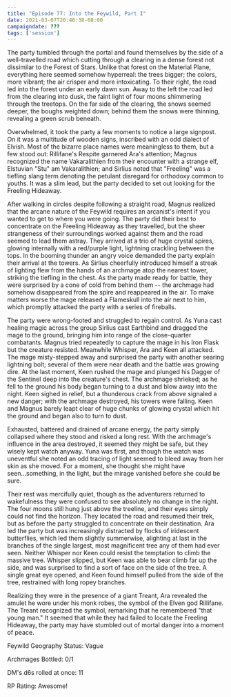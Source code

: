 ```yaml
---
title: "Episode 77: Into the Feywild, Part I"
date: 2021-03-07T20:46:38-08:00
campaigndate: ???
tags: ['session']
---
```


The party tumbled through the portal and found themselves by the side of a well-travelled road which cutting through a clearing in a dense forest not dissimilar to the Forest of Stars. Unlike that forest on the Material Plane, everything here seemed somehow hyperreal: the trees bigger; the colors, more vibrant; the air crisper and more intoxicating. To their right, the road led into the forest under an early dawn sun. Away to the left the road led from the clearing into dusk, the faint light of four moons shimmering through the treetops. On the far side of the clearing, the snows seemed deeper, the boughs weighted down; behind them the snows were thinning, revealing a green scrub beneath.

Overwhelmed, it took the party a few moments to notice a large signpost. On it was a multitude of wooden signs, inscribed with an odd dialect of Elvish. Most of the bizarre place names were meaningless to them, but a few stood out: Rillifane's Respite garnered Ara's attention; Magnus recognized the name Vakaralithien from their encounter with a strange elf, Elstuvian "Stu" am Vakaralithien; and Sirlius noted that "Freeling" was a tiefling slang term denoting the petulant disregard for orthodoxy common to youths. It was a slim lead, but the party decided to set out looking for the Freeling Hideaway.

After walking in circles despite following a straight road, Magnus realized that the arcane nature of the Feywild requires an arcanist's intent if you wanted to get to where you were going. The party did their best to concentrate on the Freeling Hideaway as they travelled, but the sheer strangeness of their surroundings worked against them and the road seemed to lead them astray. They arrived at a trio of huge crystal spires, glowing internally with a red/purple light, lightning crackling between the tops. In the booming thunder an angry voice demanded the party explain their arrival at the towers. As Sirlius cheerfully introduced himself a streak of lighting flew from the hands of an archmage atop the nearest tower, striking the tiefling in the chest. As the party made ready for battle, they were surprised by a cone of cold from behind them -- the archmage had somehow disappeared from the spire and reappeared in the air. To make matters worse the mage released a Flameskull into the air next to him, which promptly attacked the party with a series of fireballs.

The party were wrong-footed and struggled to regain control. As Yuna cast healing magic across the group Sirlius cast Earthbind and dragged the mage to the ground, bringing him into range of the close-quarter combatants. Magnus tried repeatedly to capture the mage in his Iron Flask but the creature resisted. Meanwhile Whisper, Ara and Keen all attacked. The mage misty-stepped away and surprised the party with another searing lightning bolt; several of them were near death and the battle was growing dire. At the last moment, Keen rushed the mage and plunged his Dagger of the Sentinel deep into the creature's chest. The archmage shrieked; as he fell to the ground his body began turning to a dust and blow away into the night. Keen sighed in relief, but a thunderous crack from above signaled a new danger; with the archmage destroyed, his towers were falling. Keen and Magnus barely leapt clear of huge chunks of glowing crystal which hit the ground and began also to turn to dust.

Exhausted, battered and drained of arcane energy, the party simply collapsed where they stood and risked a long rest. With the archmage's influence in the area destroyed, it seemed they might be safe, but they wisely kept watch anyway. Yuna was first, and though the watch was uneventful she noted an odd tracing of light seemed to bleed away from her skin as she moved. For a moment, she thought she might have seen...something, in the light, but the mirage vanished before she could be sure.

Their rest was mercifully quiet, though as the adventurers returned to wakefulness they were confused to see absolutely no change in the night. The four moons still hung just above the treeline, and their eyes simply could not find the horizon. They located the road and resumed their trek, but as before the party struggled to concentrate on their destination. Ara led the party but was increasingly distracted by flocks of iridescent butterflies, which led them slightly summerwise, alighting at last in the branches of the single largest, most magnificent tree any of them had ever seen. Neither Whisper nor Keen could resist the temptation to climb the massive tree. Whisper slipped, but Keen was able to bear climb far up the side, and was surprised to find a sort of face on the side of the tree. A single great eye opened, and Keen found himself pulled from the side of the tree, restrained with long ropey branches.

Realizing they were in the presence of a giant Treant, Ara revealed the amulet he wore under his monk robes, the symbol of the Elven god Rillifane. The Treant recognized the symbol, remarking that he remembered "that young man." It seemed that while they had failed to locate the Freeling Hideaway, the party may have stumbled out of mortal danger into a moment of peace.


Feywild Geography Status: Vague

Archmages Bottled: 0/1

DM's d6s rolled at once: 11

RP Rating: Awesome!
